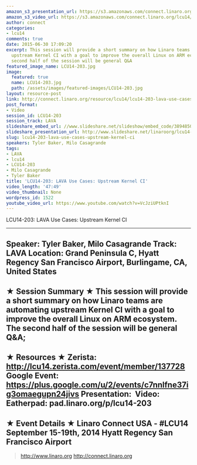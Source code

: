 ```yaml
---
amazon_s3_presentation_url: https://s3.amazonaws.com/connect.linaro.org/hkg15/Videos/09-16-Tuesday/LCU14-203.pdf
amazon_s3_video_url: https://s3.amazonaws.com/connect.linaro.org/lcu14/videos/09-16-Tuesday/LCU14-203-+LAVA+Use+Cases-+Upstream+Kernel+CI.mp4
author: connect
categories:
- lcu14
comments: true
date: 2015-06-30 17:09:20
excerpt: This session will provide a short summary on how Linaro teams are automating
  upstream Kernel CI with a goal to improve the overall Linux on ARM ecosystem. The
  second half of the session will be general Q&A
featured_image_name: LCU14-203.jpg
image:
  featured: true
  name: LCU14-203.jpg
  path: /assets/images/featured-images/LCU14-203.jpg
layout: resource-post
link: http://connect.linaro.org/resource/lcu14/lcu14-203-lava-use-cases-upstream-kernel-ci/
post_format:
- Video
session_id: LCU14-203
session_track: LAVA
slideshare_embed_url: //www.slideshare.net/slideshow/embed_code/38948508
slideshare_presentation_url: http://www.slideshare.net/linaroorg/lcu14-203-lava-use-cases-upstream-kernel-ci
slug: lcu14-203-lava-use-cases-upstream-kernel-ci
speakers: Tyler Baker, Milo Casagrande
tags:
- LAVA
- lcu14
- LCU14-203
- Milo Casagrande
- Tyler Baker
title: 'LCU14-203: LAVA Use Cases: Upstream Kernel CI'
video_length: '47:49'
video_thumbnail: None
wordpress_id: 1522
youtube_video_url: https://www.youtube.com/watch?v=VcJziUPtknI
---
```


LCU14-203: LAVA Use Cases: Upstream Kernel CI

---------------------------------------------------

Speaker: Tyler Baker, Milo Casagrande
Track: LAVA
Location: Grand Peninsula C, Hyatt Regency San Francisco Airport, Burlingame, CA, United States
---------------------------------------------------

★ Session Summary ★
This session will provide a short summary on how Linaro teams are automating upstream Kernel CI with a goal to improve the overall Linux on ARM ecosystem.   The second half of the session will be general Q&A;
---------------------------------------------------

★ Resources ★
Zerista: http://lcu14.zerista.com/event/member/137728
Google Event: https://plus.google.com/u/2/events/c7nnlfne37ig3omaegupn24jivs
Presentation: 
Video: 
Eatherpad: pad.linaro.org/p/lcu14-203
---------------------------------------------------

★ Event Details ★
Linaro Connect USA - #LCU14
September 15-19th, 2014
Hyatt Regency San Francisco Airport
---------------------------------------------------

> http://www.linaro.org
> http://connect.linaro.org
